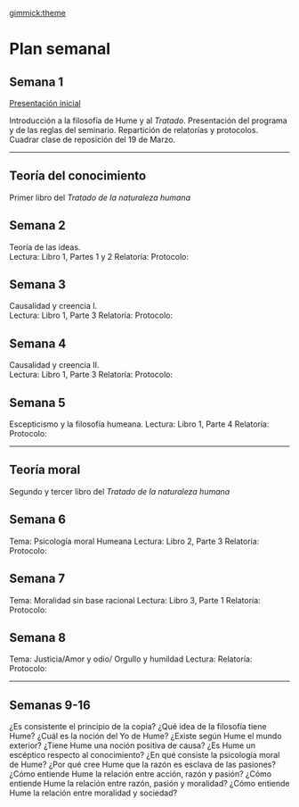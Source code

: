 [gimmick:theme](united)

# Plan semanal

## Semana 1

<a href="../presentaciones/Hume2018.html">Presentación inicial</a>



Introducción a la filosofía de Hume y al *Tratado*. Presentación del programa y de las reglas del seminario. 
Repartición de relatorías y protocolos. 
Cuadrar clase de reposición del 19 de Marzo.

---

## Teoría del conocimiento
Primer libro del *Tratado de la naturaleza humana*

## Semana 2 
Teoría de las ideas.  
Lectura: Libro 1, Partes 1 y 2
Relatoría: 
Protocolo:  

## Semana 3 
Causalidad y creencia I.  
Lectura: Libro 1, Parte 3
Relatoría: 
Protocolo:  

## Semana 4 
Causalidad y creencia II.  
Lectura: Libro 1, Parte 3
Relatoría: 
Protocolo:  

## Semana 5

Escepticismo y la filosofía humeana. 
Lectura: Libro 1, Parte 4 
Relatoría: 
Protocolo:  
 
--- 
## Teoría moral
Segundo y tercer libro del *Tratado de la naturaleza humana*

## Semana 6
Tema: Psicología moral Humeana
Lectura: Libro 2, Parte 3
Relatoría: 
Protocolo: 

## Semana 7
Tema: Moralidad sin base racional
Lectura: Libro 3, Parte 1
Relatoría: 
Protocolo: 

## Semana 8
Tema: Justicia/Amor y odio/ Orgullo y humildad
Lectura: 
Relatoría: 
Protocolo:  

--- 
## Semanas 9-16
¿Es consistente el principio de la copia?
¿Qué idea de la filosofía tiene Hume?
¿Cuál es la noción del Yo de Hume?
¿Existe según Hume el mundo exterior?
¿Tiene Hume una noción positiva de causa?
¿Es Hume un escéptico respecto al conocimiento?
¿En qué consiste la psicología moral de Hume?
¿Por qué cree Hume que la razón es esclava de las pasiones?
¿Cómo entiende Hume la relación entre acción, razón y pasión?
¿Cómo entiende Hume la relación entre razón, pasión y moralidad?
¿Cómo entiende Hume la relación entre moralidad y sociedad?
<!-- toc -->
<!-- tocstop -->
